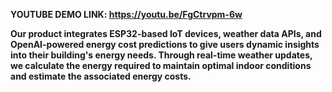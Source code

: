 **YOUTUBE DEMO LINK: https://youtu.be/FgCtrvpm-6w**

**Our product integrates ESP32-based IoT devices, weather data APIs, and OpenAI-powered energy cost predictions to give users dynamic insights into their building's energy needs. Through real-time weather updates, we calculate the energy required to maintain optimal indoor conditions and estimate the associated energy costs.**
